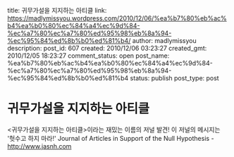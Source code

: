 title: 귀무가설을 지지하는 아티클
link: https://madlymissyou.wordpress.com/2010/12/06/%ea%b7%80%eb%ac%b4%ea%b0%80%ec%84%a4%ec%9d%84-%ec%a7%80%ec%a7%80%ed%95%98%eb%8a%94-%ec%95%84%ed%8b%b0%ed%81%b4/
author: madlymissyou
description: 
post_id: 607
created: 2010/12/06 03:23:27
created_gmt: 2010/12/05 18:23:27
comment_status: open
post_name: %ea%b7%80%eb%ac%b4%ea%b0%80%ec%84%a4%ec%9d%84-%ec%a7%80%ec%a7%80%ed%95%98%eb%8a%94-%ec%95%84%ed%8b%b0%ed%81%b4
status: publish
post_type: post

# 귀무가설을 지지하는 아티클

<귀무가설을 지지하는 아티클>이라는 재밌는 이름의 저널 발견! 이 저널의 메시지는 '헛수고 하지 마라!' Journal of Articles in Support of the Null Hypothesis - http://www.jasnh.com